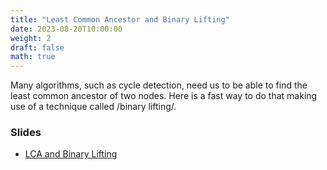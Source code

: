 ```yaml
---
title: "Least Common Ancestor and Binary Lifting"
date: 2023-08-20T10:00:00
weight: 2
draft: false
math: true
---
```


Many algorithms, such as cycle detection, need us to be able to
find the least common ancestor of two nodes.  Here is a fast way 
to do that making use of a technique called /binary lifting/.

### Slides
-  [LCA and Binary Lifting](/slides/lca-binary-lifting.pdf)


